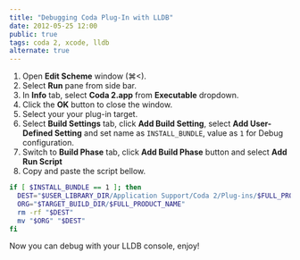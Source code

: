 ```yaml
---
title: "Debugging Coda Plug-In with LLDB"
date: 2012-05-25 12:00
public: true
tags: coda 2, xcode, lldb
alternate: true
---
```


1. Open **Edit Scheme** window (&#x2318;&lt;).
2. Select **Run** pane from side bar.
3. In **Info** tab, select **Coda 2.app** from **Executable** dropdown.
4. Click the **OK** button to close the window.
5. Select your your plug-in target.
6. Select **Build Settings** tab, click **Add Build Setting**, select **Add User-Defined Setting** and set name as `INSTALL_BUNDLE`, value as `1` for Debug configuration.
5. Switch to **Build Phase** tab, click **Add Build Phase** button and select **Add Run Script**
7. Copy and paste the script bellow.

```bash
if [ $INSTALL_BUNDLE == 1 ]; then
  DEST="$USER_LIBRARY_DIR/Application Support/Coda 2/Plug-ins/$FULL_PRODUCT_NAME"
  ORG="$TARGET_BUILD_DIR/$FULL_PRODUCT_NAME"
  rm -rf "$DEST"
  mv "$ORG" "$DEST"
fi
```

Now you can debug with your LLDB console, enjoy!
